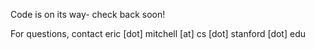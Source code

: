 Code is on its way- check back soon!

For questions, contact eric [dot] mitchell [at] cs [dot] stanford [dot] edu
